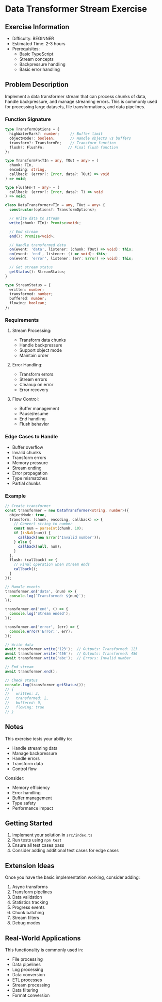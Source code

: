 # Data Transformer Stream Exercise

## Exercise Information
- Difficulty: BEGINNER
- Estimated Time: 2-3 hours
- Prerequisites:
    - Basic TypeScript
    - Stream concepts
    - Backpressure handling
    - Basic error handling

## Problem Description

Implement a data transformer stream that can process chunks of data, handle backpressure, and manage streaming errors. This is commonly used for processing large datasets, file transformations, and data pipelines.

### Function Signature
```typescript
type TransformOptions = {
  highWaterMark?: number;     // Buffer limit
  objectMode?: boolean;       // Handle objects vs buffers
  transform?: TransformFn;    // Transform function
  flush?: FlushFn;           // Final flush function
};

type TransformFn<TIn = any, TOut = any> = (
  chunk: TIn,
  encoding: string,
  callback: (error?: Error, data?: TOut) => void
) => void;

type FlushFn<T = any> = (
  callback: (error?: Error, data?: T) => void
) => void;

class DataTransformer<TIn = any, TOut = any> {
  constructor(options?: TransformOptions);

  // Write data to stream
  write(chunk: TIn): Promise<void>;

  // End stream
  end(): Promise<void>;

  // Handle transformed data
  on(event: 'data', listener: (chunk: TOut) => void): this;
  on(event: 'end', listener: () => void): this;
  on(event: 'error', listener: (err: Error) => void): this;

  // Get stream status
  getStatus(): StreamStatus;
}

type StreamStatus = {
  written: number;
  transformed: number;
  buffered: number;
  flowing: boolean;
};
```

### Requirements

1. Stream Processing:
    - Transform data chunks
    - Handle backpressure
    - Support object mode
    - Maintain order

2. Error Handling:
    - Transform errors
    - Stream errors
    - Cleanup on error
    - Error recovery

3. Flow Control:
    - Buffer management
    - Pause/resume
    - End handling
    - Flush behavior

### Edge Cases to Handle

- Buffer overflow
- Invalid chunks
- Transform errors
- Memory pressure
- Stream ending
- Error propagation
- Type mismatches
- Partial chunks

### Example

```typescript
// Create transformer
const transformer = new DataTransformer<string, number>({
  objectMode: true,
  transform: (chunk, encoding, callback) => {
    // Convert string to number
    const num = parseInt(chunk, 10);
    if (isNaN(num)) {
      callback(new Error('Invalid number'));
    } else {
      callback(null, num);
    }
  },
  flush: (callback) => {
    // Final operation when stream ends
    callback();
  }
});

// Handle events
transformer.on('data', (num) => {
  console.log(`Transformed: ${num}`);
});

transformer.on('end', () => {
  console.log('Stream ended');
});

transformer.on('error', (err) => {
  console.error('Error:', err);
});

// Write data
await transformer.write('123');  // Outputs: Transformed: 123
await transformer.write('456');  // Outputs: Transformed: 456
await transformer.write('abc');  // Errors: Invalid number

// End stream
await transformer.end();

// Check status
console.log(transformer.getStatus());
// {
//   written: 3,
//   transformed: 2,
//   buffered: 0,
//   flowing: true
// }
```

## Notes

This exercise tests your ability to:
- Handle streaming data
- Manage backpressure
- Handle errors
- Transform data
- Control flow

Consider:
- Memory efficiency
- Error handling
- Buffer management
- Type safety
- Performance impact

## Getting Started

1. Implement your solution in `src/index.ts`
2. Run tests using `npm test`
3. Ensure all test cases pass
4. Consider adding additional test cases for edge cases

## Extension Ideas

Once you have the basic implementation working, consider adding:
1. Async transforms
2. Transform pipelines
3. Data validation
4. Statistics tracking
5. Progress events
6. Chunk batching
7. Stream filters
8. Debug modes

## Real-World Applications

This functionality is commonly used in:
- File processing
- Data pipelines
- Log processing
- Data conversion
- ETL processes
- Stream processing
- Data filtering
- Format conversion
